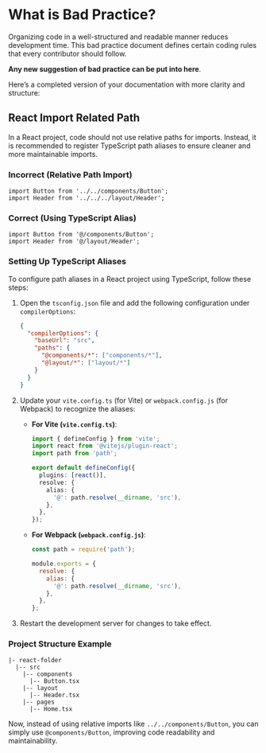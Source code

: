 # What is Bad Practice?

Organizing code in a well-structured and readable manner reduces development time. This bad practice document defines certain coding rules that every contributor should follow.

**Any new suggestion of bad practice can be put into here**.

Here’s a completed version of your documentation with more clarity and structure:

## React Import Related Path

In a React project, code should not use relative paths for imports. Instead, it is recommended to register TypeScript path aliases to ensure cleaner and more maintainable imports.

### Incorrect (Relative Path Import)

```tsx
import Button from '../../components/Button';
import Header from '../../../layout/Header';
```

### Correct (Using TypeScript Alias)

```tsx
import Button from '@/components/Button';
import Header from '@/layout/Header';
```

### Setting Up TypeScript Aliases

To configure path aliases in a React project using TypeScript, follow these steps:

1. Open the `tsconfig.json` file and add the following configuration under `compilerOptions`:

   ```json
   {
     "compilerOptions": {
       "baseUrl": "src",
       "paths": {
         "@components/*": ["components/*"],
         "@layout/*": ["layout/*"]
       }
     }
   }
   ```

2. Update your `vite.config.ts` (for Vite) or `webpack.config.js` (for Webpack) to recognize the aliases:

   - **For Vite (`vite.config.ts`)**:

     ```ts
     import { defineConfig } from 'vite';
     import react from '@vitejs/plugin-react';
     import path from 'path';

     export default defineConfig({
       plugins: [react()],
       resolve: {
         alias: {
           '@': path.resolve(__dirname, 'src'),
         },
       },
     });
     ```

   - **For Webpack (`webpack.config.js`)**:

     ```js
     const path = require('path');

     module.exports = {
       resolve: {
         alias: {
           '@': path.resolve(__dirname, 'src'),
         },
       },
     };
     ```

3. Restart the development server for changes to take effect.

### Project Structure Example

```
|- react-folder
  |-- src
    |-- components
      |-- Button.tsx
    |-- layout
      |-- Header.tsx
    |-- pages
      |-- Home.tsx
```

Now, instead of using relative imports like `../../components/Button`, you can simply use `@components/Button`, improving code readability and maintainability.
